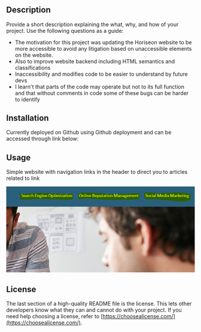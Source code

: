 # <Horiseon Clean and Access>

## Description

Provide a short description explaining the what, why, and how of your project. Use the following questions as a guide:

- The motivation for this project was updating the Horiseon website to be more accessible to avoid any litigation based on unaccessible elements on the website. 
- Also to improve website backend including HTML semantics and classifications
- Inaccessibility and modifies code to be easier to understand by future devs
- I learn't that parts of the code may operate but not to its full function and that without comments in code some of these bugs can be harder to identify

## Installation

Currently deployed on Github using Github deployment and can be accessed through link below:

## Usage

Simple website with navigation links in the header to direct you to articles related to link

![Highlighted text](./Develop/assets/images/nav-links-resource.PNG)

## License

The last section of a high-quality README file is the license. This lets other developers know what they can and cannot do with your project. If you need help choosing a license, refer to [https://choosealicense.com/](https://choosealicense.com/).